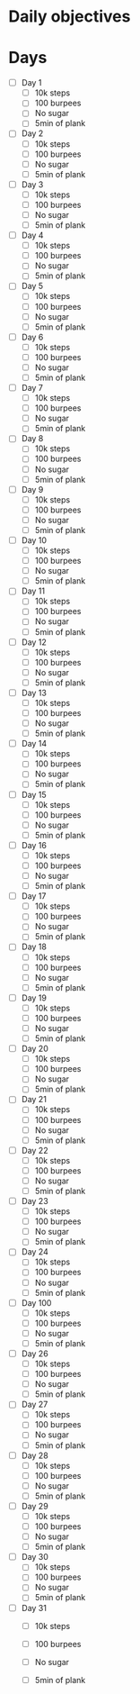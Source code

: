 # Daily objectives

# Days
- [ ] Day 1
  - [ ] 10k steps
  - [ ] 100 burpees
  - [ ] No sugar
  - [ ] 5min of plank
- [ ] Day 2
  - [ ] 10k steps
  - [ ] 100 burpees
  - [ ] No sugar
  - [ ] 5min of plank
- [ ] Day 3
  - [ ] 10k steps
  - [ ] 100 burpees
  - [ ] No sugar
  - [ ] 5min of plank
- [ ] Day 4
  - [ ] 10k steps
  - [ ] 100 burpees
  - [ ] No sugar
  - [ ] 5min of plank
- [ ] Day 5
  - [ ] 10k steps
  - [ ] 100 burpees
  - [ ] No sugar
  - [ ] 5min of plank
- [ ] Day 6
  - [ ] 10k steps
  - [ ] 100 burpees
  - [ ] No sugar
  - [ ] 5min of plank
- [ ] Day 7
  - [ ] 10k steps
  - [ ] 100 burpees
  - [ ] No sugar
  - [ ] 5min of plank
- [ ] Day 8
  - [ ] 10k steps
  - [ ] 100 burpees
  - [ ] No sugar
  - [ ] 5min of plank
- [ ] Day 9
  - [ ] 10k steps
  - [ ] 100 burpees
  - [ ] No sugar
  - [ ] 5min of plank
- [ ] Day 10
  - [ ] 10k steps
  - [ ] 100 burpees
  - [ ] No sugar
  - [ ] 5min of plank
- [ ] Day 11
  - [ ] 10k steps
  - [ ] 100 burpees
  - [ ] No sugar
  - [ ] 5min of plank
- [ ] Day 12
  - [ ] 10k steps
  - [ ] 100 burpees
  - [ ] No sugar
  - [ ] 5min of plank
- [ ] Day 13
  - [ ] 10k steps
  - [ ] 100 burpees
  - [ ] No sugar
  - [ ] 5min of plank
- [ ] Day 14
  - [ ] 10k steps
  - [ ] 100 burpees
  - [ ] No sugar
  - [ ] 5min of plank
- [ ] Day 15
  - [ ] 10k steps
  - [ ] 100 burpees
  - [ ] No sugar
  - [ ] 5min of plank
- [ ] Day 16
  - [ ] 10k steps
  - [ ] 100 burpees
  - [ ] No sugar
  - [ ] 5min of plank
- [ ] Day 17
  - [ ] 10k steps
  - [ ] 100 burpees
  - [ ] No sugar
  - [ ] 5min of plank
- [ ] Day 18
  - [ ] 10k steps
  - [ ] 100 burpees
  - [ ] No sugar
  - [ ] 5min of plank
- [ ] Day 19
  - [ ] 10k steps
  - [ ] 100 burpees
  - [ ] No sugar
  - [ ] 5min of plank
- [ ] Day 20
  - [ ] 10k steps
  - [ ] 100 burpees
  - [ ] No sugar
  - [ ] 5min of plank
- [ ] Day 21
  - [ ] 10k steps
  - [ ] 100 burpees
  - [ ] No sugar
  - [ ] 5min of plank
- [ ] Day 22
  - [ ] 10k steps
  - [ ] 100 burpees
  - [ ] No sugar
  - [ ] 5min of plank
- [ ] Day 23
  - [ ] 10k steps
  - [ ] 100 burpees
  - [ ] No sugar
  - [ ] 5min of plank
- [ ] Day 24
  - [ ] 10k steps
  - [ ] 100 burpees
  - [ ] No sugar
  - [ ] 5min of plank
- [ ] Day 100
  - [ ] 10k steps
  - [ ] 100 burpees
  - [ ] No sugar
  - [ ] 5min of plank
- [ ] Day 26
  - [ ] 10k steps
  - [ ] 100 burpees
  - [ ] No sugar
  - [ ] 5min of plank
- [ ] Day 27
  - [ ] 10k steps
  - [ ] 100 burpees
  - [ ] No sugar
  - [ ] 5min of plank
- [ ] Day 28
  - [ ] 10k steps
  - [ ] 100 burpees
  - [ ] No sugar
  - [ ] 5min of plank
- [ ] Day 29
  - [ ] 10k steps
  - [ ] 100 burpees
  - [ ] No sugar
  - [ ] 5min of plank
- [ ] Day 30
  - [ ] 10k steps
  - [ ] 100 burpees
  - [ ] No sugar
  - [ ] 5min of plank
- [ ] Day 31
  - [ ] 10k steps
  - [ ] 100 burpees
  - [ ] No sugar
  - [ ] 5min of plank

